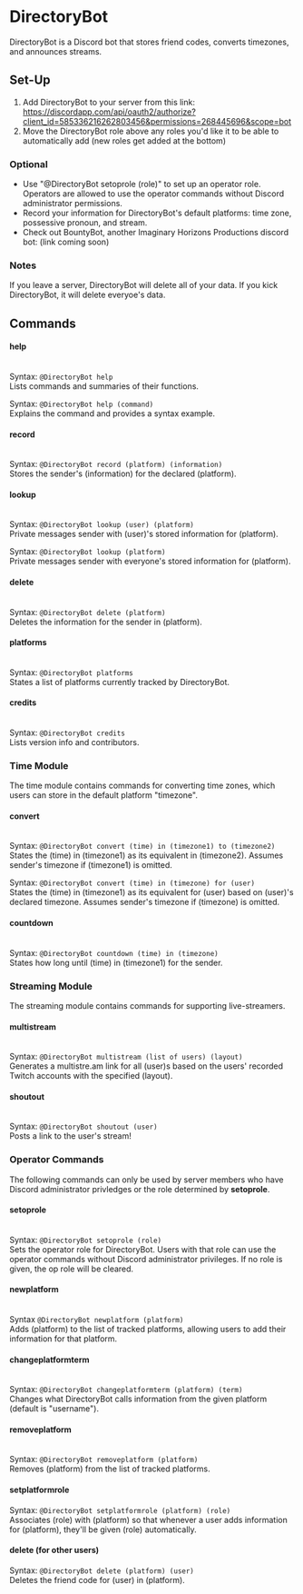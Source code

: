 # DirectoryBot
DirectoryBot is a Discord bot that stores friend codes, converts timezones, and announces streams.

## Set-Up
1. Add DirectoryBot to your server from this link: https://discordapp.com/api/oauth2/authorize?client_id=585336216262803456&permissions=268445696&scope=bot
2. Move the DirectoryBot role above any roles you'd like it to be able to automatically add (new roles get added at the bottom)

### Optional
* Use "@DirectoryBot setoprole (role)" to set up an operator role. Operators are allowed to use the operator commands without Discord administrator permissions.
* Record your information for DirectoryBot's default platforms: time zone, possessive pronoun, and stream.
* Check out BountyBot, another Imaginary Horizons Productions discord bot: (link coming soon)

### Notes
If you leave a server, DirectoryBot will delete all of your data. If you kick DirectoryBot, it will delete everyoe's data.

## Commands
#### help
\
Syntax: `@DirectoryBot help`
\
Lists commands and summaries of their functions.

Syntax: `@DirectoryBot help (command)`
\
Explains the command and provides a syntax example.

#### record
\
Syntax: `@DirectoryBot record (platform) (information)`
\
Stores the sender's (information) for the declared (platform).

#### lookup
\
Syntax: `@DirectoryBot lookup (user) (platform)`
\
Private messages sender with (user)'s stored information for (platform).

Syntax: `@DirectoryBot lookup (platform)`
\
Private messages sender with everyone's stored information for (platform).

#### delete
\
Syntax: `@DirectoryBot delete (platform)`
\
Deletes the information for the sender in (platform).

#### platforms
\
Syntax: `@DirectoryBot platforms`
\
States a list of platforms currently tracked by DirectoryBot.

#### credits
\
Syntax: `@DirectoryBot credits`
\
Lists version info and contributors.

### Time Module
The time module contains commands for converting time zones, which users can store in the default platform "timezone".
#### convert
\
Syntax: `@DirectoryBot convert (time) in (timezone1) to (timezone2)`
\
States the (time) in (timezone1) as its equivalent in (timezone2). Assumes sender's timezone if (timezone1) is omitted.

Syntax: `@DirectoryBot convert (time) in (timezone) for (user)`
\
States the (time) in (timezone1) as its equivalent for (user) based on (user)'s declared timezone. Assumes sender's timezone if (timezone) is omitted.

#### countdown
\
Syntax: `@DirectoryBot countdown (time) in (timezone)`
\
States how long until (time) in (timezone1) for the sender.

### Streaming Module
The streaming module contains commands for supporting live-streamers.
#### multistream
\
Syntax: `@DirectoryBot multistream (list of users) (layout)`
\
Generates a multistre.am link for all (user)s based on the users' recorded Twitch accounts with the specified (layout).

#### shoutout
\
Syntax: `@DirectoryBot shoutout (user)`
\
Posts a link to the user's stream!

### Operator Commands
The following commands can only be used by server members who have Discord administrator privledges or the role determined by **setoprole**.
#### setoprole
\
Syntax: `@DirectoryBot setoprole (role)`
\
Sets the operator role for DirectoryBot. Users with that role can use the operator commands without Discord administrator privileges. If no role is given, the op role will be cleared.

#### newplatform
\
Syntax `@DirectoryBot newplatform (platform)`
\
Adds (platform) to the list of tracked platforms, allowing users to add their information for that platform.

#### changeplatformterm
\
Syntax: `@DirectoryBot changeplatformterm (platform) (term)`
\
Changes what DirectoryBot calls information from the given platform (default is "username").

#### removeplatform
\
Syntax: `@DirectoryBot removeplatform (platform)`
\
Removes (platform) from the list of tracked platforms.

#### setplatformrole
Syntax: `@DirectoryBot setplatformrole (platform) (role)`
\
Associates (role) with (platform) so that whenever a user adds information for (platform), they'll be given (role) automatically.

#### delete (for other users)
Syntax: `@DirectoryBot delete (platform) (user)`
\
Deletes the friend code for (user) in (platform).
